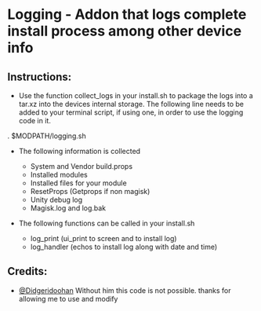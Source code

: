 # Logging - Addon that logs complete install process among other device info

## Instructions:
* Use the function collect_logs in your install.sh to package the logs into a tar.xz into the devices internal storage. The following line needs to be added to your terminal script, if using one, in order to use the logging code in it.

. $MODPATH/logging.sh

* The following information is collected
  - System and Vendor build.props
  - Installed modules
  - Installed files for your module
  - ResetProps (Getprops if non magisk)
  - Unity debug log
  - Magisk.log and log.bak

* The following functions can be called in your install.sh
  - log_print (ui_print to screen and to install log)
  - log_handler (echos to install log along with date and time)
    
## Credits:
* [@Didgeridoohan](https://forum.xda-developers.com/member.php?u=4667597) Without him this code is not possible. thanks for allowing me to use and modify
